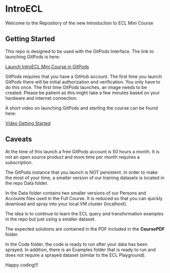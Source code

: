 # IntroECL
Welcome to the Repository of the new Introduction to ECL Mini Course

## Getting Started

This repo is designed to be used with the GitPods Interface. The link to launching GitPods is here:

[Launch IntroECL Mini Course in GitPods](https://gitpod.io/#https://github.com/hpccsystems-solutions-lab/IntroECL)

GitPods requires that you have a GitHub account. The first time you launch GitPods there will be initial authorization and verification. You only have to do this once.
The first time GitPods launches, an image needs to be created. Please be patient as this might take a few minutes based on your hardware and internet connection.

A short video on launching GitPods and starting the course can be found here:
 
[Video Getting Started](https://hpccsystems.com/)

## Caveats
At the time of this launch a free GitPods account is 50 hours a month. It is not an open source product and more time per month requires a subscription.

The GitPods instance that you launch is NOT persistent. In order to make the most of your time, a smaller version of our training datasets is located in the repo Data folder.

In the Data folder contains two smaller versions of our Persons and Accounts files used in the Full Course. It is reduced so that you can quickly download and spray into your local VM cluster (localhost).

The idea is to continue to learn the ECL query and transformation examples in the repo but just using a smaller dataset.

The expected solutions are contained in the PDF included in the **CoursePDF** folder.

In the Code folder, the code is ready to run after your data has been sprayed. In addition, there is an Examples folder that is ready to run and does not require a sprayed dataset (similar to the ECL Playground).

Happy coding!!!
